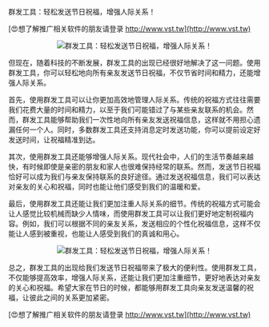 群发工具：轻松发送节日祝福，增强人际关系！

[😍想了解推广相关软件的朋友请登录 http://www.vst.tw](http://www.vst.tw)

 <center><img src="https://vst.tw/MP4/tuiguang/png/5.png" alt="群发工具：轻松发送节日祝福，增强人际关系！"></center>

但现在，随着科技的不断发展，群发工具的出现已经很好地解决了这一问题。使用群发工具，你可以轻松地向所有亲友发送节日祝福，不仅节省时间和精力，还能增强人际关系。

首先，使用群发工具可以让你更加高效地管理人际关系。传统的祝福方式往往需要我们花费大量的时间和精力，以至于我们可能错过了与某些亲友联系的机会。然而，群发工具能够帮助我们一次性地向所有亲友发送祝福信息，这样就不用担心遗漏任何一个人。同时，多数群发工具还支持消息定时发送功能，你可以提前设定好发送时间，让祝福精准到达。

其次，使用群发工具还能够增强人际关系。现代社会中，人们的生活节奏越来越快，有时候即使是亲密的朋友和家人也很难保持经常的联系。然而，发送节日祝福恰好可以成为我们与亲友保持联系的良好途径。通过发送祝福信息，我们可以表达对亲友的关心和祝福，同时也能让他们感受到我们的温暖和爱。

最后，使用群发工具还能让我们更加注重人际关系的细节。传统的祝福方式可能会让人感觉比较机械而缺少人情味，而使用群发工具可以让我们更好地定制祝福内容。例如，我们可以根据不同的亲友关系，发送相应的个性化祝福信息，这样不仅能让人感到被重视，也能让人感受到我们的真诚和用心。

 <center><img src="https://vst.tw/MP4/tuiguang/png/8.png" alt="群发工具：轻松发送节日祝福，增强人际关系！"></center>

总之，群发工具的出现给我们发送节日祝福带来了极大的便利性。使用群发工具，不仅能够提高效率，增强人际关系，还能让我们更加注重细节，更好地表达对亲友的关心和祝福。希望大家在节日的时候，都能够用群发工具向亲友发送温馨的祝福，让彼此之间的关系更加紧密。

[😍想了解推广相关软件的朋友请登录 http://www.vst.tw](http://www.vst.tw)



